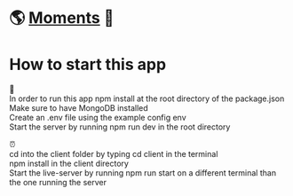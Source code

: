 # 🌎 [Moments](https://mymomentapp.herokuapp.com/) 💓


# How to start this app
💨<br />
In order to run this app npm install at the root directory of the package.json <br />
Make sure to have MongoDB installed <br />
Create an .env file using the example config env <br />
Start the server by running npm run dev in the root directory <br />

⏰ <br />
cd into the client folder by typing cd client in the terminal<br />
npm install in the client directory<br />
Start the live-server by running npm run start on a different terminal than the one running the server<br />
